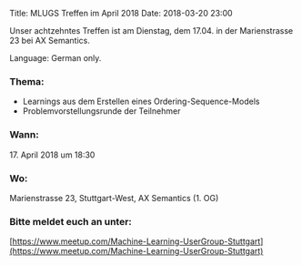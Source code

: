 Title: MLUGS Treffen im April 2018
Date: 2018-03-20 23:00

Unser achtzehntes Treffen ist am Dienstag, dem 17.04. in der Marienstrasse 23 bei AX Semantics.

Language: German only.

### Thema:

- Learnings aus dem Erstellen eines Ordering-Sequence-Models
- Problemvorstellungsrunde der Teilnehmer


### Wann:

<p>17. April 2018 um 18:30</p>  

### Wo:

Marienstrasse 23, Stuttgart-West, AX Semantics (1. OG)

### Bitte meldet euch an unter:
[https://www.meetup.com/Machine-Learning-UserGroup-Stuttgart](https://www.meetup.com/Machine-Learning-UserGroup-Stuttgart)
